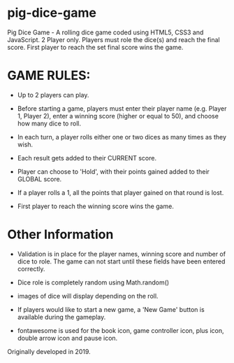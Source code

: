 # pig-dice-game
Pig Dice Game - A rolling dice game coded using HTML5, CSS3 and JavaScript. 2 Player only. Players must role the dice(s) and reach the final score. First player to reach the set final score wins the game.

# GAME RULES:

- Up to 2 players can play.

- Before starting a game, players must enter their player name (e.g. Player 1, Player 2), enter a winning score (higher or equal to 50), and choose how many dice to roll.

- In each turn, a player rolls either one or two dices as many times as they wish.

- Each result gets added to their CURRENT score.

- Player can choose to 'Hold', with their points gained added to their GLOBAL score.

- If a player rolls a 1, all the points that player gained on that round is lost.

- First player to reach the winning score wins the game.


# Other Information

- Validation is in place for the player names, winning score and number of dice to role. The game can not start until these fields have been entered correctly.

- Dice role is completely random using Math.random()

- images of dice will display depending on the roll.

- If players would like to start a new game, a 'New Game' button is available during the gameplay.

- fontawesome is used for the book icon, game controller icon, plus icon, double arrow icon and pause icon.

Originally developed in 2019.
